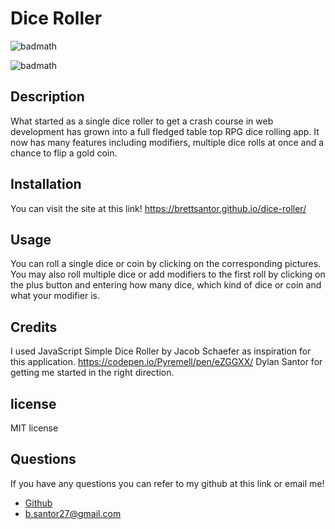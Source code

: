 # Dice Roller

![badmath](https://img.shields.io/badge/license-MIT-blue)

![badmath](https://img.shields.io/badge/Built%20With-JavaScript-brightgreen)

## Description

What started as a single dice roller to get a crash course in web development has grown into a full fledged table top RPG dice rolling app. It now has many features including modifiers, multiple dice rolls at once and a chance to flip a gold coin.

## Installation
You can visit the site at this link!
https://brettsantor.github.io/dice-roller/

## Usage

You can roll a single dice or coin by clicking on the corresponding pictures. You may also roll multiple dice or add modifiers to the first roll by clicking on the plus button and entering how many dice, which kind of dice or coin and what your modifier is.

## Credits

I used JavaScript Simple Dice Roller by Jacob Schaefer as inspiration for this application.
https://codepen.io/Pyremell/pen/eZGGXX/
Dylan Santor for getting me started in the right direction.

## license

MIT license

## Questions 
 If you have any questions you can refer to my github at this link or email me! 
 * [Github](github.com/BrettSantor) 
* b.santor27@gmail.com
